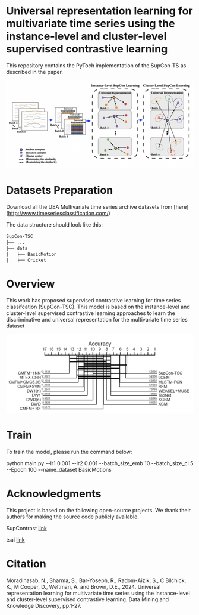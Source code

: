 # Universal representation learning for multivariate time series using the instance‐level and cluster‐level supervised contrastive learning

This repository contains the PyToch implementation of the SupCon-TS as described in the paper.


![](figs/approach.png)


# Datasets Preparation

Download all the UEA Multivariate time series archive datasets from [here] (http://www.timeseriesclassification.com/) 

The data structure should look like this:

```none
SupCon-TSC
├── ...
├── data
│   ├── BasicMotion
│   ├── Cricket
```

# Overview

This work has proposed supervised contrastive learning for time series classifcation
(SupCon-TSC). This model is based on the instance-level and cluster-level supervised
contrastive learning approaches to learn the discriminative and universal representation for the multivariate time series dataset

![](figs/critical_diagram.png)


# Train
To train the model, please run the command below:

python main.py --lr1 0.001 --lr2 0.001 --batch_size_emb 10 --batch_size_cl 5 --Epoch 100 --name_dataset BasicMotions

# Acknowledgments
This project is based on the following open-source projects. We thank their authors for making the source code publicly available.

SupContrast [link](https://github.com/HobbitLong/SupContrast)

tsai [link](https://github.com/timeseriesAI/tsai)

# Citation

Moradinasab, N., Sharma, S., Bar-Yoseph, R., Radom-Aizik, S., C Bilchick, K., M Cooper, D., Weltman, A. and Brown, D.E., 2024. Universal representation learning for multivariate time series using the instance-level and cluster-level supervised contrastive learning. Data Mining and Knowledge Discovery, pp.1-27.
